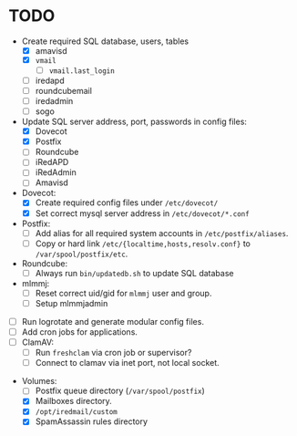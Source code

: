 # TODO

- Create required SQL database, users, tables
    - [x] amavisd
    - [x] `vmail`
        - [ ] `vmail.last_login`
    - [ ] iredapd
    - [ ] roundcubemail
    - [ ] iredadmin
    - [ ] sogo
- Update SQL server address, port, passwords in config files:
    - [x] Dovecot
    - [x] Postfix
    - [ ] Roundcube
    - [ ] iRedAPD
    - [ ] iRedAdmin
    - [ ] Amavisd
- Dovecot:
    - [x] Create required config files under `/etc/dovecot/`
    - [x] Set correct mysql server address in `/etc/dovecot/*.conf`
- Postfix:
    - [ ] Add alias for all required system accounts in `/etc/postfix/aliases`.
    - [ ] Copy or hard link `/etc/{localtime,hosts,resolv.conf}` to `/var/spool/postfix/etc`.
- Roundcube:
    - [ ] Always run `bin/updatedb.sh` to update SQL database
- mlmmj:
    - [ ] Reset correct uid/gid for `mlmmj` user and group.
    - [ ] Setup mlmmjadmin
- [ ] Run logrotate and generate modular config files.
- [ ] Add cron jobs for applications.
- [ ] ClamAV:
    - [ ] Run `freshclam` via cron job or supervisor?
    - [ ] Connect to clamav via inet port, not local socket.
- Volumes:
    - [ ] Postfix queue directory (`/var/spool/postfix`)
    - [x] Mailboxes directory.
    - [x] `/opt/iredmail/custom`
    - [x] SpamAssassin rules directory

